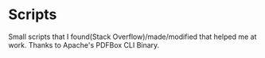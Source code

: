 # Scripts
Small scripts that I found(Stack Overflow)/made/modified that helped me at work.
Thanks to Apache's PDFBox CLI Binary.
